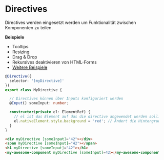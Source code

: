 # Directives

Directives werden eingesetzt werden um Funktionalität zwischen Komponenten zu teilen.

**Beispiele**

* Tooltips
* Resizing
* Drag & Drop
* Rekursives deaktivieren von HTML-Forms
* [Weitere Beispiele](https://www.lucidchart.com/techblog/2017/12/20/5-angular-directives-you-can-use-in-your-project/)

```typescript
@Directive({
  selector: '[myDirective]'
})
export class MyDirective {

  // Directives können über Inputs konfiguriert werden
  @Input() someInput: number;

  constructor(private el: ElementRef) {
    // el ist das Element auf das die directive angewendet werden soll.
    el.nativeElement.style.background = 'red'; // Ändert die Hintergrundfarbe zu rot
  }
}
```

```html
<div myDirective [someInput]="42"></div>
<span myDirective [someInput]="42"></span>
<h1 myDirective [someInput]="42"></h1>
<my-awesome-component myDirective [someInput]=42></my-awesome-component>
```

